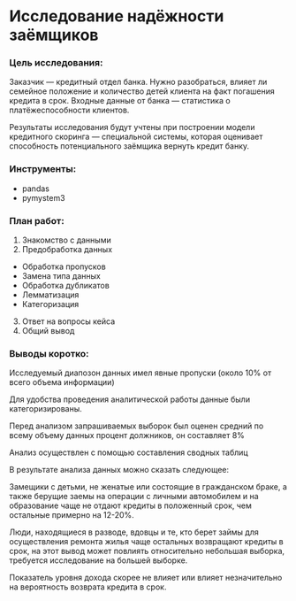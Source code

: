 # Исследование надёжности заёмщиков

### Цель исследования:
Заказчик — кредитный отдел банка. Нужно разобраться, влияет ли семейное положение и количество детей клиента на факт погашения кредита в срок. Входные данные от банка — статистика о платёжеспособности клиентов.

Результаты исследования будут учтены при построении модели кредитного скоринга — специальной системы, которая оценивает способность потенциального заёмщика вернуть кредит банку.

### Инструменты:
- pandas
- pymystem3

### План работ:
1. Знакомство с данными
2. Предобработка данных
- Обработка пропусков
- Замена типа данных
- Обработка дубликатов
- Лемматизация
- Категоризация
3. Ответ на вопросы кейса
4. Общий вывод

### Выводы коротко:
Исследуемый диапозон данных имел явные пропуски (около 10% от всего объема информации)

Для удобства проведения аналитической работы данные были категоризированы.

Перед анализом запрашиваемых выборок был оценен средний по всему объему данных процент должников, он составляет 8%

Анализ осуществлен с помощью составления сводных таблиц

В результате анализа данных можно сказать следующее:

Замещики с детьми, не женатые или состоящие в гражданском браке, а также берущие заемы на операции с личными автомобилем и на образование чаще не отдают кредиты в положенный срок, чем остальные примерно на 12-20%.

Люди, находящиеся в разводе, вдовцы и те, кто берет займы для осуществления ремонта жилья чаще остальных возвращают кредиты в срок, на этот вывод может повлиять относительно небольшая выборка, требуется исследование на большей выборке.

Показатель уровня дохода скорее не влияет или влияет незначительно на вероятность возврата кредита в срок.
